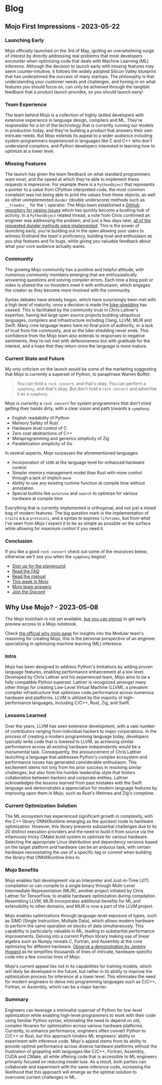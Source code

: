 # Blog
## Mojo First Impressions - 2023-05-22
### Launching Early
Mojo officially launched on the 3rd of May, igniting an overwhelming surge of interest by directly addressing real problems that most developers encounter when optimizing code that deals with Machine Learning (ML) inference. Although the decision to launch early with missing features may seem counter-intuitive, it follows the widely adopted Silicon Valley blueprint that has underpinned the success of many startups. The philosophy is that understanding your customer needs and challenges, and honing in on what features you should focus on, can only be achieved through the tangible feedback that a product launch provides, so you should launch early!

### Team Experience
The team behind Mojo is a collection of highly skilled developers with extensive experience in language design, compilers and ML. They're responsible for a lot of the technology that is currently running our models in production today, and they're building a product that answers their own intricate needs. But Mojo extends its appeal to a wider audience including system programmers experienced in languages like C and C++ who don't understand compilers, and Python developers interested in learning how to optimize at a lower level.

### Missing Features
The launch has given the team feedback on what standard programmers want most, and the speed at which they're able to implement these requests is impressive. For example there is a `PythonObject` that represents a pointer to a value from CPython interpreted code, the most common complaint was not being able to print the values from these objects, as well as other unimplemented `dunder` (double underscore) methods such as `__truediv__` for the `\` operator. The Mojo team established a [GitHub repository for raising issues](https://github.com/modularml/mojo/) which has quickly become a bustling hub of activity. In a `PythonObject` related thread, a note from Chris confirmed an engineer was addressing the problem, and just a few days later, [all of the requested dunder methods were implemented](https://docs.modular.com/mojo/MojoPython/PythonObject.html). This is the power of launching early, you're building out in the open allowing your users to witness firsthand the team's proficiency, building trust and enthusiasm as you ship features and fix bugs, while giving you valuable feedback about what your core audience actually wants.

### Community
The growing Mojo community has a positive and helpful attitude, with numerous community members emerging that are enthusiastically answering questions and solving compiler errors. Each time a blog post or video is shared the co-founders meet it with enthusiasm, which engages the creator as they become more involved with the community. 

Syntax debates have already begun, which have surprisingly been met with a high level of maturity, once a decision is made the [bike-shedding](https://en.wikipedia.org/wiki/Law_of_triviality) has ceased. This is facilitated by the community trust in Chris Lattner's expertise, having led large open source projects building ubiquitous languages, compilers and infrastructure including Clang, LLVM, MLIR and Swift. Many core language teams have no final point of authority, or a lack of trust from the community, and so the bike-shedding never ends. This confidence from the Mojo team also extends to responses to negative sentiments, they're not met with defensiveness but with gratitude for the interest, and a hope that they return once the language is more mature.


### Current State and Future
My only criticism on the launch would be some of the marketing suggesting that Mojo is currently a superset of Python, to paraphrase Warren Buffet:

> You can hold a `rock concert`, and that's okay. You can perform a `symphony`, and that's okay. But don't hold a `rock concert` and advertise it as a `symphony`.

Mojo is currently a `rock concert` for system programmers that don't mind getting their hands dirty, with a clear vision and path towards a `symphony`:

- English readability of Python
- Memory Safety of Rust
- Hardware level control of C
- Zero cost abstractions of C++
- Metaprogramming and generics simplicity of Zig
- Parallelization simplicity of Go

In several aspects, Mojo surpasses the aforementioned languages:

- Incorporation of `SIMD` at the language level for enhanced hardware control
- Simpler memory management model than Rust with more control through a lack of implicit `move`
- Ability to use any existing runtime function at compile time without annotation
- Special builtins like `autotune` and `search` to optimize for various hardware at compile time

Everything that is currently implemented is orthogonal, and not just a mixed bag of modern features. The big question mark is the implementation of `traits` a.k.a `protocols`, and a syntax to express `lifetimes`, but from what I've seen from Mojo I expect it to be as simple as possible on the surface while allowing for maximum control if you need it.

### Conclusion

If you like a good `rock concert` check out some of the resources below, otherwise we'll see you when the `symphony` begins!


- [Sign up for the playground](https://www.modular.com/get-started)
- [Read the FAQ](https://docs.modular.com/mojo/faq.html)
- [Read the manual](https://docs.modular.com/mojo/programming-manual.html)
- [This week in Mojo](https://mojodojo.dev/this_week_in_mojo.html)
- [Mojo team answers](https://mojodojo.dev/mojo_team_answers.html)
- [Join the Discord](https://www.discord.gg/modular)


## Why Use Mojo? - 2023-05-08

The Mojo toolchain is not yet available, [but you can signup](https://www.modular.com/get-started) to get early preview access to a Mojo notebook.

Check [the official why mojo page](https://docs.modular.com/mojo/why-mojo.html) for insights into the Modular team's reasoning for creating Mojo, this is the personal perspective of an engineer specializing in optimizing machine learning (ML) inference.

### Intro
Mojo has been designed to address Python's limitations by adding proven language features, enabling performance enhancement at a low level. Developed by Chris Lattner and his experienced team, Mojo aims to be a fully compatible Python superset. Lattner is recognized amongst many other things for creating Low-Level Virtual Machine (LLVM), a prevalent compiler infrastructure that optimizes code performance across numerous hardware and platforms. LLVM is utilized by the majority of high-performance languages, including C/C++, Rust, Zig, and Swift.

### Lessons Learned
Over the years, LLVM has seen extensive development, with a vast number of contributors ranging from individual hackers to major corporations. In the process of creating a modern programming language today, developers typically write code that is lowered to LLVM, as achieving similar performance across all existing hardware independently would be a monumental task. Consequently, the announcement of Chris Lattner launching a language that addresses Python's complex ecosystem and performance issues has generated considerable enthusiasm. This excitement stems not only from his prior success in resolving similar challenges, but also from his humble leadership style that fosters collaboration between hackers and corporate entities. Lattner acknowledges the lessons learned from past mistakes with the Swift language and demonstrates a appreciation for modern language features by improving upon them in Mojo, such as Rust's lifetimes and Zig's comptime.

### Current Optimization Solution
The ML ecosystem has experienced significant growth in complexity, with the C++ library ONNXRuntime emerging as the quickest route to hardware optimization. However, this library presents substantial challenges due to its 20 distinct execution providers and the need to build it from source via the infamously tricky CMake build system to optimize for various hardware. Selecting the appropriate Linux distribution and dependency versions based on the target platform and hardware can be an arduous task, with certain hardware necessitating the use of a specific tag or commit when building the library that ONNXRuntime links to.

### Mojo Benefits
Mojo enables fast development via an Interpreter and Just-in-Time (JIT) compilation or can compile to a single binary through Multi-Level Intermediate Representation (MLIR), another project initiated by Chris Lattner for TensorFlow, to enable hardware optimization during compilation. Resembling LLVM, MLIR incorporates additional benefits for ML and extensibility to other domains, and MLIR is now a part of the LLVM project.

Mojo enables optimizations through language-level exposure of types, such as SIMD (Single Instruction, Multiple Data), which allows modern hardware to perform the same operation on blocks of data simultaneously. This capability is particularly valuable in ML, leading to substantial performance improvements. Delving into a current Python library making use of linear algebra such as Numpy reveals C, Fortran, and Assembly at the core optimizing for different hardware. [Observe a demonstration by Jeremy Howard](https://www.youtube.com/watch?v=6GvB5lZJqcE) as he simplifies thousands of lines of intricate, hardware-specific code into a few concise lines of Mojo.

Mojo's current appeal lies not in its capabilities for training models, which will likely be developed in the future, but rather in its ability to improve the optimization process for inference at a lower level. This eliminates the need for modern engineers to delve into programming languages such as C/C++, Fortran, or Assembly, which can be a major barrier.

### Summary
Engineers can leverage a minimalist superset of Python for low-level optimization while enabling high-level programmers to work with their code using familiar Python syntax, eliminating the need to depend on old, complex libraries for optimization across various hardware platforms. Currently, to enhance performance, engineers often convert Python to C/C++ or Rust, but this approach hinders ML engineers' ability to experiment with inference code. Mojo's appeal stems from its ability to provide optimal performance across diverse hardware platforms without the frustration of grappling with languages like C/C++, Fortran, Assembly, CUDA and CMake, all while offering code that is accessible to ML engineers primarily focused on reducing model loss. As a result, both parties can collaborate and experiment with the same inference code, increasing the likelihood that this approach will emerge as the optimal solution to overcome current challenges in ML.

